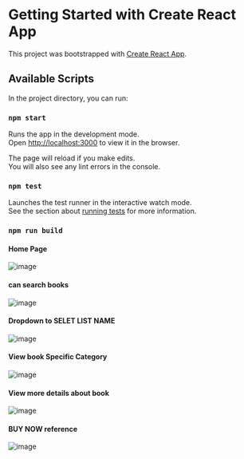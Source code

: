 # Getting Started with Create React App

This project was bootstrapped with [Create React App](https://github.com/facebook/create-react-app).

## Available Scripts

In the project directory, you can run:

### `npm start`

Runs the app in the development mode.\
Open [http://localhost:3000](http://localhost:3000) to view it in the browser.

The page will reload if you make edits.\
You will also see any lint errors in the console.

### `npm test`

Launches the test runner in the interactive watch mode.\
See the section about [running tests](https://facebook.github.io/create-react-app/docs/running-tests) for more information.

### `npm run build`

#### Home Page


![image](https://user-images.githubusercontent.com/64677946/102007668-15a96380-3d51-11eb-9922-6faa9f0b0b35.png)

#### can search books 

![image](https://user-images.githubusercontent.com/64677946/102007621-a895ce00-3d50-11eb-8d5f-9fc21f98f3ef.png)


#### Dropdown to SELET LIST NAME

![image](https://user-images.githubusercontent.com/64677946/102007706-63be6700-3d51-11eb-8f39-50a9464915fe.png)


#### View book Specific Category
![image](https://user-images.githubusercontent.com/64677946/102007713-72a51980-3d51-11eb-9913-412221b11dfc.png)

#### View more details about book
![image](https://user-images.githubusercontent.com/64677946/102007723-85b7e980-3d51-11eb-851f-d395533ad6cc.png)


#### BUY NOW reference
![image](https://user-images.githubusercontent.com/64677946/102007732-96685f80-3d51-11eb-9013-eacd1b186240.png)
